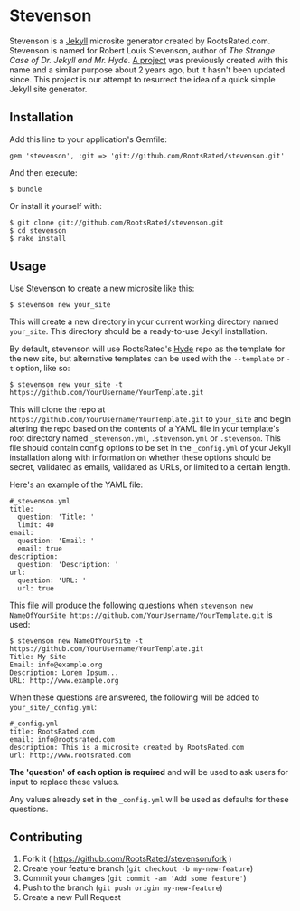 # Stevenson

Stevenson is a [Jekyll](http://jekyllrb.com) microsite generator created by
RootsRated.com. Stevenson is named for Robert Louis Stevenson, author of *The
Strange Case of Dr. Jekyll and Mr. Hyde*.
[A project](https://github.com/dirk/stevenson) was previously created with this
name and a similar purpose about 2 years ago, but it hasn't been updated since.
This project is our attempt to resurrect the idea of a quick simple Jekyll site
generator.

## Installation

Add this line to your application's Gemfile:

    gem 'stevenson', :git => 'git://github.com/RootsRated/stevenson.git'

And then execute:

    $ bundle

Or install it yourself with:

    $ git clone git://github.com/RootsRated/stevenson.git
    $ cd stevenson
    $ rake install

## Usage

Use Stevenson to create a new microsite like this:

    $ stevenson new your_site

This will create a new directory in your current working directory named
`your_site`. This directory should be a ready-to-use Jekyll
installation.

By default, stevenson will use RootsRated's
[Hyde](https://github.com/rootsrated/hyde) repo as the template for the new
site, but alternative templates can be used with the `--template` or `-t`
option, like so:

    $ stevenson new your_site -t https://github.com/YourUsername/YourTemplate.git

This will clone the repo at `https://github.com/YourUsername/YourTemplate.git`
to `your_site` and begin altering the repo based on the contents of a
YAML file in your template's root directory named `_stevenson.yml`,
`.stevenson.yml` or `.stevenson`. This file should contain config options to be
set in the `_config.yml` of your Jekyll installation along with information on
whether these options should be secret, validated as emails, validated as URLs,
or limited to a certain length.

Here's an example of the YAML file:

    #_stevenson.yml
    title:
      question: 'Title: '
      limit: 40
    email:
      question: 'Email: '
      email: true
    description:
      question: 'Description: '
    url:
      question: 'URL: '
      url: true

This file will produce the following questions when
`stevenson new NameOfYourSite https://github.com/YourUsername/YourTemplate.git` is
used:

    $ stevenson new NameOfYourSite -t https://github.com/YourUsername/YourTemplate.git
    Title: My Site
    Email: info@example.org
    Description: Lorem Ipsum...
    URL: http://www.example.org

When these questions are answered, the following will be added to
`your_site/_config.yml`:

    #_config.yml
    title: RootsRated.com
    email: info@rootsrated.com
    description: This is a microsite created by RootsRated.com
    url: http://www.rootsrated.com

**The 'question' of each option is required** and will be used to ask users for
input to replace these values.

Any values already set in the `_config.yml` will be used as defaults for these
questions.

## Contributing

1. Fork it ( https://github.com/RootsRated/stevenson/fork )
2. Create your feature branch (`git checkout -b my-new-feature`)
3. Commit your changes (`git commit -am 'Add some feature'`)
4. Push to the branch (`git push origin my-new-feature`)
5. Create a new Pull Request
